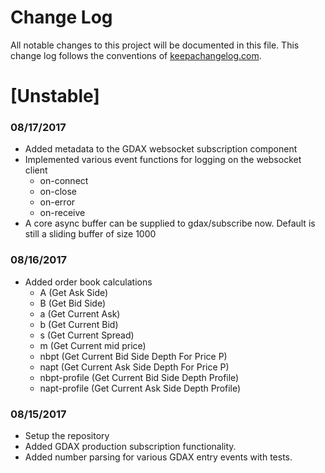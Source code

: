 # Change Log
All notable changes to this project will be documented in this file. This change log follows the conventions of [keepachangelog.com](http://keepachangelog.com/).

# [Unstable]

### 08/17/2017
- Added metadata to the GDAX websocket subscription component
- Implemented various event functions for logging on the websocket client
  - on-connect
  - on-close
  - on-error
  - on-receive
- A core async buffer can be supplied to gdax/subscribe now. Default is still
  a sliding buffer of size 1000

### 08/16/2017
- Added order book calculations
  - A (Get Ask Side)
  - B (Get Bid Side)
  - a (Get Current Ask)
  - b (Get Current Bid)
  - s (Get Current Spread)
  - m (Get Current mid price)
  - nbpt (Get Current Bid Side Depth For Price P)
  - napt (Get Current Ask Side Depth For Price P)
  - nbpt-profile (Get Current Bid Side Depth Profile)
  - napt-profile (Get Current Ask Side Depth Profile)

### 08/15/2017
- Setup the repository
- Added GDAX production subscription functionality.
- Added number parsing for various GDAX entry events with tests.
